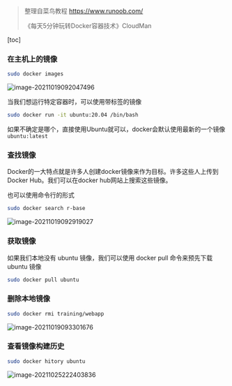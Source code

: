 > 整理自菜鸟教程 https://www.runoob.com/
>
> 《每天5分钟玩转Docker容器技术》CloudMan

[toc]



### 在主机上的镜像

```bash
sudo docker images
```

![image-20211019092047496](image-20211019092047496.png)

当我们想运行特定容器时，可以使用带标签的镜像

```bash
sudo docker run -it ubuntu:20.04 /bin/bash
```

如果不确定是哪个，直接使用Ubuntu就可以，docker会默认使用最新的一个镜像`ubuntu:latest`

### 查找镜像

Docker的一大特点就是许多人创建docker镜像来作为目标。许多这些人上传到Docker Hub。我们可以在docker hub网站上搜索这些镜像。

也可以使用命令行的形式

```bash
sudo docker search r-base
```

![image-20211019092919027](image-20211019092919027.png)

### 获取镜像

如果我们本地没有 ubuntu 镜像，我们可以使用 docker pull 命令来预先下载 ubuntu 镜像

```bash
sudo docker pull ubuntu
```

### 删除本地镜像

```bash
sudo docker rmi training/webapp	
```

![image-20211019093301676](image-20211019093301676.png)

### 查看镜像构建历史

```bash
sudo docker hitory ubuntu
```

![image-20211025222403836](image-20211025222403836.png)

